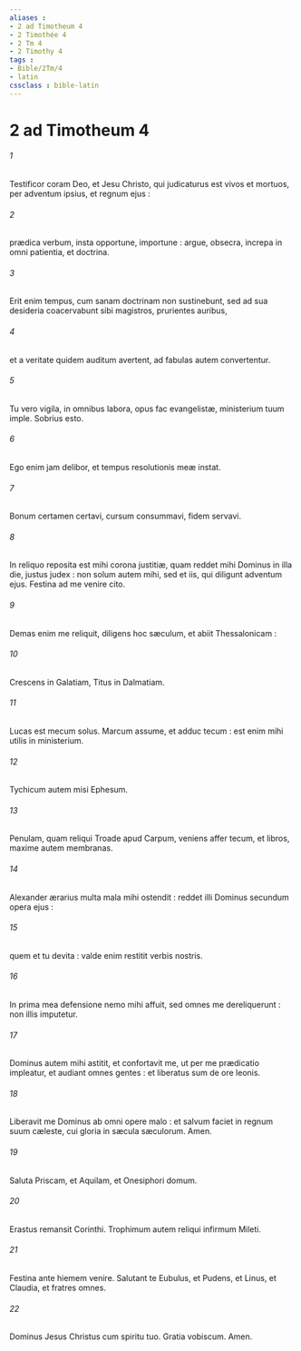 ```yaml
---
aliases : 
- 2 ad Timotheum 4
- 2 Timothée 4
- 2 Tm 4
- 2 Timothy 4
tags : 
- Bible/2Tm/4
- latin
cssclass : bible-latin
---
```


# 2 ad Timotheum 4

###### 1
Testificor coram Deo, et Jesu Christo, qui judicaturus est vivos et mortuos, per adventum ipsius, et regnum ejus :
###### 2
prædica verbum, insta opportune, importune : argue, obsecra, increpa in omni patientia, et doctrina.
###### 3
Erit enim tempus, cum sanam doctrinam non sustinebunt, sed ad sua desideria coacervabunt sibi magistros, prurientes auribus,
###### 4
et a veritate quidem auditum avertent, ad fabulas autem convertentur.
###### 5
Tu vero vigila, in omnibus labora, opus fac evangelistæ, ministerium tuum imple. Sobrius esto.
###### 6
Ego enim jam delibor, et tempus resolutionis meæ instat.
###### 7
Bonum certamen certavi, cursum consummavi, fidem servavi.
###### 8
In reliquo reposita est mihi corona justitiæ, quam reddet mihi Dominus in illa die, justus judex : non solum autem mihi, sed et iis, qui diligunt adventum ejus. Festina ad me venire cito.
###### 9
Demas enim me reliquit, diligens hoc sæculum, et abiit Thessalonicam :
###### 10
Crescens in Galatiam, Titus in Dalmatiam.
###### 11
Lucas est mecum solus. Marcum assume, et adduc tecum : est enim mihi utilis in ministerium.
###### 12
Tychicum autem misi Ephesum.
###### 13
Penulam, quam reliqui Troade apud Carpum, veniens affer tecum, et libros, maxime autem membranas.
###### 14
Alexander ærarius multa mala mihi ostendit : reddet illi Dominus secundum opera ejus :
###### 15
quem et tu devita : valde enim restitit verbis nostris.
###### 16
In prima mea defensione nemo mihi affuit, sed omnes me dereliquerunt : non illis imputetur.
###### 17
Dominus autem mihi astitit, et confortavit me, ut per me prædicatio impleatur, et audiant omnes gentes : et liberatus sum de ore leonis.
###### 18
Liberavit me Dominus ab omni opere malo : et salvum faciet in regnum suum cæleste, cui gloria in sæcula sæculorum. Amen.
###### 19
Saluta Priscam, et Aquilam, et Onesiphori domum.
###### 20
Erastus remansit Corinthi. Trophimum autem reliqui infirmum Mileti.
###### 21
Festina ante hiemem venire. Salutant te Eubulus, et Pudens, et Linus, et Claudia, et fratres omnes.
###### 22
Dominus Jesus Christus cum spiritu tuo. Gratia vobiscum. Amen.

